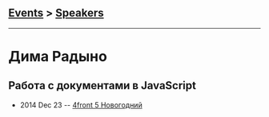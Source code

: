 ## [Events](../README.md) > [Speakers](../speakers.md)
---

# Дима Радыно

## Работа с документами в JavaScript
- 2014 Dec 23 -- [4front 5 Новогодний](https://youtu.be/Ey5mpOHKIUI)    
